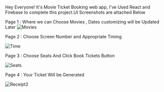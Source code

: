Hey Everyone! It's Movie Ticket Booking web app, I've Used React and Firebase to complete this project.UI Screenshots are attached Below 


Page 1 : Where we can Choose Movies , Dates customizing will be Updated Later
![Movies](https://github.com/logesh13/Cine-Time/assets/105351999/08d784f0-12f9-42c3-8bcc-f03bb4e72f91)

Page 2 : Choose Screen Number and Appropriate Timing

![Time](https://github.com/logesh13/Cine-Time/assets/105351999/f1d2d25c-15ba-4f6b-835d-7a42d16539a6)

Page 3 : Choose Seats And Click Book Tickets Button

![Seats](https://github.com/logesh13/Cine-Time/assets/105351999/407db0de-9bdd-40bd-b3f0-30f2fdca603f)

Page 4 : Your Ticket Will be Generated

![Receipt2](https://github.com/logesh13/Cine-Time/assets/105351999/8cb0cdb5-eb0c-4405-911e-36bd651f2749)
